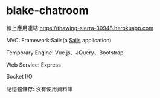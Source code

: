 # blake-chatroom

線上應用連結:https://thawing-sierra-30948.herokuapp.com

MVC: Framework:Sails(a [Sails](http://sailsjs.org) application)

Temporary Engine: Vue.js、JQuery、Bootstrap

Web Service: Express

Socket I/O

記憶體儲存: 沒有使用資料庫
